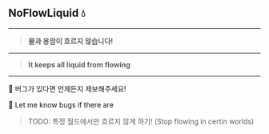 ## NoFlowLiquid 💧
* * *
> **물과 용암이 흐르지 않습니다!**
* * *
> **It keeps all liquid from flowing**
* * *

:loudspeaker: 버그가 있다면 언제든지 제보해주세요!
  
:loudspeaker: Let me know bugs if there are


> TODO: 특정 월드에서만 흐르지 않게 하기! (Stop flowing in certin worlds)
